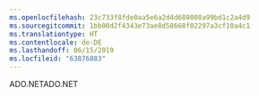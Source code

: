 ```yaml
---
ms.openlocfilehash: 23c733f8fde0aa5e6a2d4d688008a99bd1c2a4d9
ms.sourcegitcommit: 1bb00d2f4343e73ae8d58668f02297a3cf10a4c1
ms.translationtype: HT
ms.contentlocale: de-DE
ms.lasthandoff: 06/15/2019
ms.locfileid: "63876883"
---
```

<span data-ttu-id="daf09-101">ADO.NET</span><span class="sxs-lookup"><span data-stu-id="daf09-101">ADO.NET</span></span>